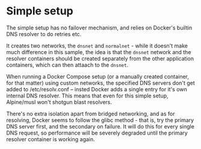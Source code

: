 Simple setup
============

The simple setup has no failover mechanism, and relies on Docker's builtin DNS
resolver to do retries etc.

It creates two networks, the `dnsnet` and `normalnet` - while it doesn't make
much difference in this sample, the idea is that the `dnsnet` network and the
resolver containers should be created separately from the other application
containers, which can then attaach to the `dnsnet`.

When running a Docker Compose setup (or a manually created container, for that
matter) using custom networks, the specified DNS servers don't get added to
/etc/resolv.conf – insted Docker adds a single entry for it's own internal DNS
resolver. This means that even for this simple setup, Alpine/musl won't shotgun
blast resolvers.

There's no extra isolation apart from bridged networking, and as for resolving,
Docker seems to follow the glibc method - that is, try the primary DNS server
first, and the secondary on failure. It will do this for every single DNS
request, so performance will be severely degraded until the primary resolver
container is working again.
